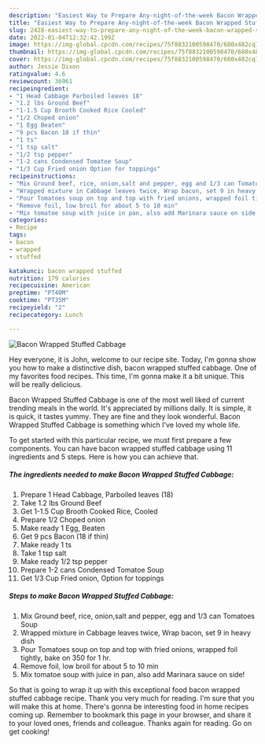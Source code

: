 ```yaml
---
description: "Easiest Way to Prepare Any-night-of-the-week Bacon Wrapped Stuffed Cabbage"
title: "Easiest Way to Prepare Any-night-of-the-week Bacon Wrapped Stuffed Cabbage"
slug: 2428-easiest-way-to-prepare-any-night-of-the-week-bacon-wrapped-stuffed-cabbage
date: 2022-01-04T12:32:42.199Z
image: https://img-global.cpcdn.com/recipes/75f8832100598470/680x482cq70/bacon-wrapped-stuffed-cabbage-recipe-main-photo.jpg
thumbnail: https://img-global.cpcdn.com/recipes/75f8832100598470/680x482cq70/bacon-wrapped-stuffed-cabbage-recipe-main-photo.jpg
cover: https://img-global.cpcdn.com/recipes/75f8832100598470/680x482cq70/bacon-wrapped-stuffed-cabbage-recipe-main-photo.jpg
author: Jessie Dixon
ratingvalue: 4.6
reviewcount: 36961
recipeingredient:
- "1 Head Cabbage Parboiled leaves 18"
- "1.2 lbs Ground Beef"
- "1-1.5 Cup Brooth Cooked Rice Cooled"
- "1/2 Choped onion"
- "1 Egg Beaten"
- "9 pcs Bacon 18 if thin"
- "1 ts"
- "1 tsp salt"
- "1/2 tsp pepper"
- "1-2 cans Condensed Tomatoe Soup"
- "1/3 Cup Fried onion Option for toppings"
recipeinstructions:
- "Mix Ground beef, rice, onion,salt and pepper, egg and 1/3 can Tomatoes Soup"
- "Wrapped mixture in Cabbage leaves twice, Wrap bacon, set 9 in heavy dish"
- "Pour Tomatoes soup on top and top with fried onions, wrapped foil tightly, bake on 350 for 1 hr."
- "Remove foil, low broil for about 5 to 10 min"
- "Mix tomatoe soup with juice in pan, also add Marinara sauce on side!"
categories:
- Recipe
tags:
- bacon
- wrapped
- stuffed

katakunci: bacon wrapped stuffed 
nutrition: 179 calories
recipecuisine: American
preptime: "PT40M"
cooktime: "PT35M"
recipeyield: "2"
recipecategory: Lunch

---
```



![Bacon Wrapped Stuffed Cabbage](https://img-global.cpcdn.com/recipes/75f8832100598470/680x482cq70/bacon-wrapped-stuffed-cabbage-recipe-main-photo.jpg)

Hey everyone, it is John, welcome to our recipe site. Today, I'm gonna show you how to make a distinctive dish, bacon wrapped stuffed cabbage. One of my favorites food recipes. This time, I'm gonna make it a bit unique. This will be really delicious.



Bacon Wrapped Stuffed Cabbage is one of the most well liked of current trending meals in the world. It's appreciated by millions daily. It is simple, it is quick, it tastes yummy. They are fine and they look wonderful. Bacon Wrapped Stuffed Cabbage is something which I've loved my whole life.


To get started with this particular recipe, we must first prepare a few components. You can have bacon wrapped stuffed cabbage using 11 ingredients and 5 steps. Here is how you can achieve that.

<!--inarticleads1-->

##### The ingredients needed to make Bacon Wrapped Stuffed Cabbage:

1. Prepare 1 Head Cabbage, Parboiled leaves (18)
1. Take 1.2 lbs Ground Beef
1. Get 1-1.5 Cup Brooth Cooked Rice, Cooled
1. Prepare 1/2 Choped onion
1. Make ready 1 Egg, Beaten
1. Get 9 pcs Bacon (18 if thin)
1. Make ready 1 ts
1. Take 1 tsp salt
1. Make ready 1/2 tsp pepper
1. Prepare 1-2 cans Condensed Tomatoe Soup
1. Get 1/3 Cup Fried onion, Option for toppings




<!--inarticleads2-->

##### Steps to make Bacon Wrapped Stuffed Cabbage:

1. Mix Ground beef, rice, onion,salt and pepper, egg and 1/3 can Tomatoes Soup
1. Wrapped mixture in Cabbage leaves twice, Wrap bacon, set 9 in heavy dish
1. Pour Tomatoes soup on top and top with fried onions, wrapped foil tightly, bake on 350 for 1 hr.
1. Remove foil, low broil for about 5 to 10 min
1. Mix tomatoe soup with juice in pan, also add Marinara sauce on side!




So that is going to wrap it up with this exceptional food bacon wrapped stuffed cabbage recipe. Thank you very much for reading. I'm sure that you will make this at home. There's gonna be interesting food in home recipes coming up. Remember to bookmark this page in your browser, and share it to your loved ones, friends and colleague. Thanks again for reading. Go on get cooking!

